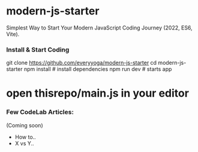 # modern-js-starter
Simplest Way to Start Your Modern JavaScript Coding Journey (2022, ES6, Vite).

### Install & Start Coding
git clone https://github.com/everyyoga/modern-js-starter
cd modern-js-starter
npm install # install dependencies
npm run dev # starts app

# open thisrepo/main.js in your editor

### Few CodeLab Articles: 
(Coming soon)

- How to.. 
- X vs Y..

